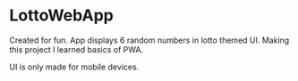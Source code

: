 # LottoWebApp
Created for fun. App displays 6 random numbers in lotto themed UI. Making this project I learned basics of PWA. 

UI is only made for mobile devices.
